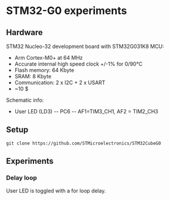 # STM32-G0 experiments

## Hardware

STM32 Nucleo-32 development board with STM32G031K8 MCU:
* Arm Cortex-M0+ at 64 MHz
* Accurate internal high speed clock +/-1% for 0/90°C
* Flash memory: 64 Kbyte
* SRAM: 8 Kbyte
* Communication: 2 x I2C + 2 x USART
* ~10 $

Schematic info:
* User LED (LD3) -- PC6 -- AF1=TIM3_CH1, AF2 = TIM2_CH3

## Setup

	git clone https://github.com/STMicroelectronics/STM32CubeG0

## Experiments

### Delay loop

User LED is toggled with a for loop delay.
